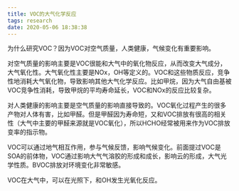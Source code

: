 ```yaml
---
title: VOC的大气化学反应
tags: research
date: 2020-05-06 18:38:38
---
```



为什么研究VOC？因为VOC对空气质量，人类健康，气候变化有重要影响。

对空气质量的影响主要是VOC很能和大气中的氧化物反应，从而改变大气成分，大气氧化性。大气氧化性主要是NOx，OH等定义的。VOC和这些物质反应，竞争性地消耗大气氧化物，导致影响其他大气化学反应。比如甲烷，因为大气自由基被VOC竞争性消耗，导致甲烷的平均寿命延长，VOC和NOx的反应比较复杂。

对人类健康的影响主要是空气质量的影响直接导致的。VOC氧化过程产生的很多产物对人体有害，比如甲醛。但是甲醛因为寿命短，又和VOC排放有很高的相关性（大气中主要的甲醛来源就是VOC氧化），所以HCHO经常被用来作为VOC排放变率的指示物。

VOC可以通过地气相互作用，参与气候反馈，影响气候变化。前面提过VOC是SOA的前体物，VOC通过影响大气气溶胶的形成和成长，影响云的形成，大气光学性质。BVOC排放对环境变化非常敏感。

VOC在大气中，可以在光照下，和OH发生光氧化反应。
